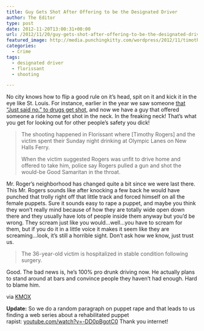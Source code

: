 ```yaml
---
title: Guy Gets Shot After Offering to be the Designated Driver
author: The Editor
type: post
date: 2012-11-20T13:00:31+00:00
url: /2012/11/20/guy-gets-shot-after-offering-to-be-the-designated-driver/
featured_image: http://media.punchingkitty.com/wordpress/2012/11/timothy-rogers.jpeg
categories:
  - Crime
tags:
  - designated driver
  - florissant
  - shooting

---
```

No city knows how to flip a good rule on it&#8217;s head, spit on it and kick it in the eye like St. Louis. For instance, earlier in the year we saw someone <a href="http://punchingkitty.com/2012/07/09/new-in-st-louis-people-getting-shot-for-not-buying-drugs/" target="_blank">that &#8220;Just said no.&#8221; to drugs get shot</a>, and now we have a guy that offered someone a ride home get shot in the neck. In the freaking neck! That&#8217;s what you get for looking out for other people&#8217;s safety you dick!

> The shooting happened in Florissant where [Timothy Rogers] and the victim spent their Sunday night drinking at Olympic Lanes on New Halls Ferry.
> 
> When the victim suggested Rogers was unfit to drive home and offered to take him, police say Rogers pulled a gun and shot the would-be Good Samaritan in the throat.

Mr. Roger&#8217;s neighborhood has changed quite a bit since we were last there. This Mr. Rogers sounds like after knocking a few back he would have punched that trolly right off that little track and forced himself on all the female puppets. Sure it sounds easy to rape a puppet, and maybe you think they won&#8217;t really mind because of how they are totally wide open down there and they usually have lots of people inside them anyway but you&#8217;d be wrong. They scream just like you would&#8230;well&#8230;you have to scream for them, but if you do it in a little voice it makes it seem like they are screaming&#8230;look, it&#8217;s still a horrible sight. Don&#8217;t ask how we know, just trust us.

> The 36-year-old victim is hospitalized in stable condition following surgery.

Good. The bad news is, he&#8217;s 100% pro drunk driving now. He actually plans to stand around at bars and convince people they haven&#8217;t had enough. Hard to blame him.

via <a href="http://stlouis.cbslocal.com/2012/11/19/designated-driver-shot-in-the-throat-in-florissant/" target="_blank">KMOX</a>

**Update:** So we do a random paragraph on puppet rape and that leads to us finding a web series about a rehabilitated puppet rapist: <a href="http://www.youtube.com/watch?v=-DD0pBgotC0" target="_blank">youtube.com/watch?v=-DD0pBgotC0</a> Thank you internet!